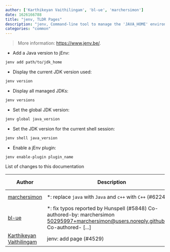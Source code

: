 ```yaml
---
author: ['Karthikeyan Vaithilingam', 'bl-ue', 'marchersimon']
date: 1626166788
title: "jenv, TLDR Pages"
description: "jenv, Command-line tool to manage the 'JAVA_HOME' environment variable."
categories: "common"
---
```

> More information: <https://www.jenv.be/>.

- Add a Java version to jEnv:

```bash
jenv add path/to/jdk_home
```

- Display the current JDK version used:

```bash
jenv version
```

- Display all managed JDKs:

```bash
jenv versions
```

- Set the global JDK version:

```bash
jenv global java_version
```

- Set the JDK version for the current shell session:

```bash
jenv shell java_version
```

- Enable a jEnv plugin:

```bash
jenv enable-plugin plugin_name
```
List of changes to this documentation


Author | Description | ISO 8601 Date | GitHub link
------|-----|-----|-----
[marchersimon](mailto:50295997+marchersimon@users.noreply.github.com) | *: replace `java` with `Java` and `c++` with `C++` (#6224) | 2021-07-13T10:59:48 | [b615ea1e3495](https://github.com/tldr-pages/tldr/commit/b615ea1e34951c855e72470b73522ed0e0963d87)
[bl-ue](mailto:54780737+bl-ue@users.noreply.github.com) | *: fix typos reported by Hunspell (#5848) Co-authored-by: marchersimon <50295997+marchersimon@users.noreply.github.com> Co-authored- [...] | 2021-05-20T22:13:41 | [8ebd171d6f00](https://github.com/tldr-pages/tldr/commit/8ebd171d6f001698709fefc02b1fd5cc9f3a99c4)
[Karthikeyan Vaithilingam](mailto:seenukarthi@gmail.com) | jenv: add page (#4529) | 2020-10-07T22:06:04 | [734462967d39](https://github.com/tldr-pages/tldr/commit/734462967d395a1936979164b9ad8b970e489fa1)

